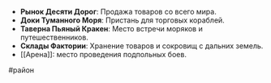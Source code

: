 - **Рынок Десяти Дорог**: Продажа товаров со всего мира.
- **Доки Туманного Моря**: Пристань для торговых кораблей.
- **Таверна Пьяный Кракен**: Место встречи моряков и путешественников.
- **Склады Фактории**: Хранение товаров и сокровищ с дальних земель.
-  [[Арена]]: место проведения подпольных боев.

#район 
